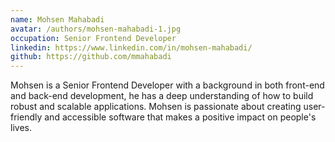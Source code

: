 ```yaml
---
name: Mohsen Mahabadi
avatar: /authors/mohsen-mahabadi-1.jpg
occupation: Senior Frontend Developer
linkedin: https://www.linkedin.com/in/mohsen-mahabadi/
github: https://github.com/mmahabadi
---
```


Mohsen is a Senior Frontend Developer with a background in both front-end and back-end development, he has a deep understanding of how to build robust and scalable applications. Mohsen is passionate about creating user-friendly and accessible software that makes a positive impact on people's lives.
